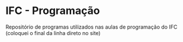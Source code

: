 # IFC - Programação
Repositório de programas utilizados nas aulas de programação do IFC (coloquei o final da linha direto no site)
